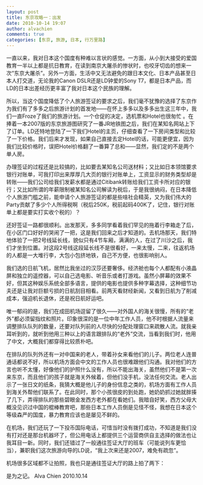 ```yaml
---
layout: post
title: 东京攻略一：出发
date: 2010-10-14 19:07
author: alvachien
comments: true
categories: [东京, 旅游, 日本, 行万里路]
---
```

一直以来，我对日本这个国度有种难以言状的感觉。一方面，从小到大接受的爱国教育一半以上都是抗日教育，在读到南京大屠杀的惨状时，也咬牙切齿的想来一次“东京大屠杀”。另外一方面，生活中又无法避免的跟日本文化、日本产品甚至日本人打交道，无论我的Canon DSLR还是LD钟爱的Sony T7，都是日本产品，而LD的日本出差经历更丰富了我对日本这个民族的理解。

所以，当这个国度降低了个人旅游签证的要求之后，我们毫不犹豫的选择了东京作为我们有了多多之后旅游计划的首发地——在怀上多多以及多多出生这三年中，我们一直Froze了我们的旅游计划。一个仓促的决定，选机票和Hotel也很匆忙 。在捧着一本2007版的东京旅游图研究了一番JR地铁图之后，我们在某知名网站上下了订单。LD还特地登陆了一下我们Hotel的主页，仔细查看了一下房间类型和比较了一下价格。我们后来才发现，如果自己直接去定Hotel的话，可能更便宜，因为我们比较价格时，误把Hotel价格翻了一番算了总和——显然，我们定的不是两个单人房。

办理签证的过程还是比较搞的，比如要去某知名公司送材料；又比如日本领馆要求银行对账单，可我打印出来厚厚几大页的银行对账单上，工资显示的财务类型却是转账——我们公司给我们发薪水都是通过Citibank转账给我们工资卡所对应的银行；又比如所谓的年薪限制被某知名公司解读为税后，于是我很纳闷，在日本降低个人旅游门槛之前，能申请个人旅游签证的都是些啥社会精英，又为我们伟大的Party贡献了多少个人所得税啊（税后250K，税前起码400K了，记住，银行对账单上都是要实打实收个税的）？

还好签证一路都很顺利。出发那天，多多同学看着我们罕见的拖着行李箱走了后，在小区门口好好的哭闹了一把，这是我们回来之后才知道的。去机场那天，我们特地体验了一把2号线延长线，貌似只有4节车厢，满满的人，在过了川沙之后，我们才坐到位置。对这段2号线这段延长线不是很看好，一来太慢，二来，往返机场的人都是一大堆行李，大包小包挤地铁，自己不方便，也很影响别人。

我们选的日航飞机，居然比我坐过的汉莎还要奢侈。经济舱也每个人都配有小液晶屏和独立的遥控器，可以自己选电影、听音乐或者打游戏。虽然小屏幕的效果不好，但其这种娱乐系统全部多语言，提供的电影也提供多种字幕选择，这种细节功夫还是让我对巨额亏损的日航刮目相看。前两天看财经新闻，又看到日航为了削减成本，强迫机长退休，还是祝日航好运吧。

唯一郁闷的是，我们在成田机场逗留了很久——对外国人的海关很慢，所有的“老外”都必须留指纹和照片。印象很深的是一位中年工作人员，他不时根据人流量来调整排队队列的数量，还要对队列前的人尽快的分配处理窗口来疏散人流。就我亲耳听到的，就听到他用三种以上的语言跟排队的“老外”交流，当看到我们时，他用了中文，大概我们都穿得比较质朴吧。

在排队的队列外还有一对中国来的老人，带着孙女来看他们的儿子。两位老人连普通话都说不好，所以机场方面会中文的工作人员也很难跟他们沟通。我对他们的方言也听不太懂，好像他们的护照什么没有，所以不能出海关，虽然他们不是第一次来东京，而且他们的孩子就是海关外候着，但他们没手机，没法任何交流。老人出示了一张日文的纸条，我猜大概是他儿子的身份信息之类的，机场方面有工作人员到海关外帮他们联系了。在此同时，那个小孩很皮的到处跑，她奶奶抓过她就胖揍了几下，弄得排队的那些碧眼金发西方老外都在看她们。我暗自好笑，西方父母大概没见识过中国的棍棒教育吧，那些日本工作人员倒是见怪不怪，我想在日本这个等级森严的国度，暴力教育应该也是屡见不鲜的。

在机场，我们还玩了一下投币国际电话，可惜当时没有拨打成功，不知道是我们没有打对还是那台机器坏了，但公用电话上都提供三个运营商供自主选择的做法也让我耳目一新。同时，我们还错过了一般通往签证大厅的班车（可能说列车更恰当），兼职我们这次旅游向导的LD说，“我上次来还是2007，难免有疏忽”。

机场很多区域都不让拍照，我也只是通往签证大厅的路上拍了两下：
<img src="http://farm5.static.flickr.com/4128/5011582831_6a005c774b_b.jpg" alt="" />

是为之记。
Alva Chien
2010.10.14
